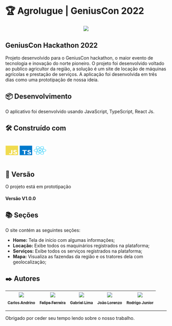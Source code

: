 # :trophy: Agrolugue | GeniusCon 2022

<p align="center">
  <img src="preview.gif" />
</p>

## GeniusCon Hackathon 2022

Projeto desenvolvido para o GeniusCon hackathon, o maior evento de tecnologia e inovação do norte pioneiro. O projeto foi desenvolvido voltado ao publico agricultor da região, a solução é um site de locação de máquinas agrícolas e prestação de serviços. A aplicação foi desenvolvida em três dias como uma prototipação de nossa ideia.

## 📦 Desenvolvimento

O aplicativo foi desenvolvido usando JavaScript, TypeScript, React Js.

## 🛠️ Construído com

<div style="display: inline_block"><br>
  <img align="center" alt="Felipe-Js" height="30" width="40" src="https://raw.githubusercontent.com/devicons/devicon/master/icons/javascript/javascript-plain.svg">
  <img align="center" alt="Felipe-Ts" height="30" width="40" src="https://raw.githubusercontent.com/devicons/devicon/master/icons/typescript/typescript-plain.svg">
  <img align="center" alt="Felipe-React" height="30" width="40" src="https://raw.githubusercontent.com/devicons/devicon/master/icons/react/react-original.svg">
</div><br>

## 📌 Versão

O projeto está em prototipação

#### Versão V1.0.0

## 📚 Seções

O site contém as seguintes seções:

- **Home:** Tela de início com algumas informações;
- **Locação:** Exibe todos os maquinários registrados na plataforma;
- **Serviços:** Exibe todos os serviços registrados na plataforma;
- **Mapa:** Visualiza as fazendas da região e os tratores dela com geolocalização;


## ✒️ Autores
| [<img src="https://avatars.githubusercontent.com/u/44775141?v=4" width=115><br><sub>Carlos Andrino</sub>](https://github.com/CarlosAAndrino) | [<img src="https://avatars.githubusercontent.com/u/48157305?v=4" width=115><br><sub>Felipe Ferreira</sub>](https://github.com/FelipeFerreiraDev) | [<img src="https://avatars.githubusercontent.com/u/42157830?v=4" width=115><br><sub>Gabriel Lima</sub>](https://github.com/Gabriellimmaa) | [<img src="https://avatars.githubusercontent.com/u/88116603?v=4" width=115><br><sub>João Lorenzo</sub>](https://github.com/lorenzoMalutta) | [<img src="https://avatars.githubusercontent.com/u/71649665?v=4" width=115><br><sub>Rodrigo Junior</sub>](https://github.com/Rodrigojuniorj) |
| :---: | :---: | :---: | :---: | :---: 


---
Obrigado por ceder seu tempo lendo sobre o nosso trabalho.
